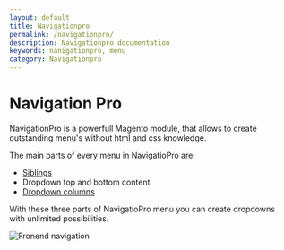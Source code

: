 ```yaml
---
layout: default
title: Navigationpro
permalink: /navigationpro/
description: Navigationpro documentation
keywords: nanigationpro, menu
category: Navigationpro
---
```


# Navigation Pro

NavigationPro is a powerfull Magento module, that allows to create outstanding
menu's without html and css knowledge.

The main parts of every menu in NavigatioPro are:

- [Siblings](siblings.html)
- Dropdown top and bottom content
- [Dropdown columns](dropdown-columns.html)

With these three parts of NavigatioPro menu you can create dropdowns with
unlimited possibilities.

![Fronend navigation](https://cldup.com/ilpzHHCngW-2000x2000.png)
